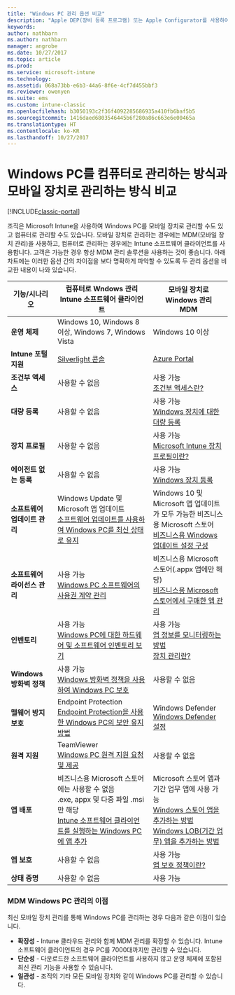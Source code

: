 ```yaml
---
title: "Windows PC 관리 옵션 비교"
description: "Apple DEP(장비 등록 프로그램) 또는 Apple Configurator를 사용하여 회사 소유 iOS 장치 등록"
keywords: 
author: nathbarn
ms.author: nathbarn
manager: angrobe
ms.date: 10/27/2017
ms.topic: article
ms.prod: 
ms.service: microsoft-intune
ms.technology: 
ms.assetid: 068a73bb-e6b3-44a6-8f6e-4cf7d455bbf3
ms.reviewer: owenyen
ms.suite: ems
ms.custom: intune-classic
ms.openlocfilehash: b3050193c2f36f4092285686935a410fb6baf5b5
ms.sourcegitcommit: 1416daed6803546445b6f280a86c663e6e00465a
ms.translationtype: HT
ms.contentlocale: ko-KR
ms.lasthandoff: 10/27/2017
---
```

# <a name="compare-managing-windows-pcs-as-computers-or-mobile-devices"></a>Windows PC를 컴퓨터로 관리하는 방식과 모바일 장치로 관리하는 방식 비교

[!INCLUDE[classic-portal](../includes/classic-portal.md)]

조직은 Microsoft Intune을 사용하여 Windows PC를 모바일 장치로 관리할 수도 있고 컴퓨터로 관리할 수도 있습니다. 모바일 장치로 관리하는 경우에는 MDM(모바일 장치 관리)을 사용하고, 컴퓨터로 관리하는 경우에는 Intune 소프트웨어 클라이언트를 사용합니다.  고객은 가능한 경우 항상 MDM 관리 솔루션을 사용하는 것이 좋습니다. 아래 차트에는 이러한 옵션 간의 차이점을 보다 명확하게 파악할 수 있도록 두 관리 옵션을 비교한 내용이 나와 있습니다.

|**기능/시나리오** |**컴퓨터로 Wndows 관리**<br>Intune 소프트웨어 클라이언트 | **모바일 장치로 Windows 관리**<br>MDM |
|--------------|-------------------------------|-------------------------------|
|**운영 체제** |Windows 10, Windows 8 이상, Windows 7, Windows Vista | Windows 10 이상 |
|**Intune 포털 지원** |[Silverlight 콘솔](https://manage.microsoft.com)|[Azure Portal](https://portal.azure.com) |
|**조건부 액세스**|사용할 수 없음|사용 가능 <br>[조건부 액세스란?](https://docs.microsoft.com/intune-azure/conditional-access/what-is-conditional-access)|
|**대량 등록**|사용할 수 없음|사용 가능 <br>[Windows 장치에 대한 대량 등록](https://docs.microsoft.com/intune-azure/enroll-devices/bulk-enroll-windows)|
|**장치 프로필**|사용할 수 없음|사용 가능 <br>[Microsoft Intune 장치 프로필이란?](https://docs.microsoft.com/intune-azure/configure-devices/what-are-device-profiles)|
|**에이전트 없는 등록**|사용할 수 없음 |사용 가능<br>[Windows 장치 등록](https://docs.microsoft.com/intune-azure/enroll-devices/enroll-windows-devices)|
|**소프트웨어 업데이트 관리**| Windows Update 및 Microsoft 앱 업데이트<br>[소프트웨어 업데이트를 사용하여 Windows PC를 최신 상태로 유지](https://docs.microsoft.com/intune/deploy-use/keep-windows-pcs-up-to-date-with-software-updates-in-microsoft-intune)|Windows 10 및 Microsoft 앱 업데이트가 모두 가능한 비즈니스용 Microsoft 스토어<br> [비즈니스용 Windows 업데이트 설정 구성](https://docs.microsoft.com/intune-azure/configure-devices/how-to-configure-windows-update-for-business) |
|**소프트웨어 라이선스 관리**|사용 가능 <br>[Windows PC 소프트웨어의 사용권 계약 관리](https://docs.microsoft.com/intune/deploy-use/manage-license-agreements-for-windows-pc-software-in-microsoft-intune)|비즈니스용 Microsoft 스토어(.appx 앱에만 해당)<br>[비즈니스용 Microsoft 스토어에서 구매한 앱 관리](https://docs.microsoft.com/intune-azure/manage-apps/wsfb-apps)|
|**인벤토리**|사용 가능 <br>[Windows PC에 대한 하드웨어 및 소프트웨어 인벤토리 보기](https://docs.microsoft.com/intune/deploy-use/view-hardware-and-software-inventory-for-windows-pcs-in-microsoft-intune)|사용 가능 <br>[앱 정보를 모니터링하는 방법](https://docs.microsoft.com/intune/apps-monitor)<br>[장치 관리란?](https://docs.microsoft.com/intune/device-management)|
|**Windows 방화벽 정책**|사용 가능 <br>[Windows 방화벽 정책을 사용하여 Windows PC 보호](https://docs.microsoft.com/intune/deploy-use/help-protect-windows-pcs-using-windows-firewall-policies-in-microsoft-intune) |사용할 수 없음|
|**맬웨어 방지 보호**|Endpoint Protection<br>[Endpoint Protection을 사용한 Windows PC의 보안 유지 방법](https://docs.microsoft.com/intune/deploy-use/help-secure-windows-pcs-with-endpoint-protection-for-microsoft-intune)|Windows Defender<br>[Windows Defender 설정](https://docs.microsoft.com/intune-azure/configure-devices/custom-for-windows-10#windows-defender-settings)|
|**원격 지원** |TeamViewer<br>[Windows PC 원격 지원 요청 및 제공](https://docs.microsoft.com/intune/deploy-use/request-and-provide-remote-assistance-for-windows-pcs-in-microsoft-intune)|사용할 수 없음 |
|**앱 배포** | 비즈니스용 Microsoft 스토어에는 사용할 수 없음<br>.exe, appx 및 다중 파일 .msi만 해당<br>[Intune 소프트웨어 클라이언트를 실행하는 Windows PC에 앱 추가](https://docs.microsoft.com/intune/deploy-use/add-apps-for-windows-pcs-in-microsoft-intune)|Microsoft 스토어 앱과 기간 업무 앱에 사용 가능<br>[Windows 스토어 앱을 추가하는 방법](https://docs.microsoft.com/intune/store-apps-windows)<br>[Windows LOB(기간 업무) 앱을 추가하는 방법](https://docs.microsoft.com/intune/lob-apps-windows)|
|**앱 보호**|사용할 수 없음|사용 가능 <br>[앱 보호 정책이란?](https://docs.microsoft.com/intune-azure/manage-apps/what-is-app-protection-policy)|
|**상태 증명**|사용할 수 없음|사용 가능|


### <a name="advantages-of-mdm-windows-pc-management"></a>MDM Windows PC 관리의 이점
최신 모바일 장치 관리를 통해 Windows PC를 관리하는 경우 다음과 같은 이점이 있습니다.
- **확장성** - Intune 클라우드 관리와 함께 MDM 관리를 확장할 수 있습니다. Intune 소프트웨어 클라이언트의 경우 PC를 7000대까지만 관리할 수 있습니다.
- **단순성** - 다운로드한 소프트웨어 클라이언트를 사용하지 않고 운영 체제에 포함된 최신 관리 기능을 사용할 수 있습니다.
- **일관성** - 조직의 기타 모든 모바일 장치와 같이 Windows PC를 관리할 수 있습니다.
<!-- - **Cloud optimization** - -->
